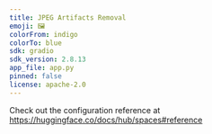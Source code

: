 ```yaml
---
title: JPEG Artifacts Removal
emoji: 🖼️
colorFrom: indigo
colorTo: blue
sdk: gradio
sdk_version: 2.8.13
app_file: app.py
pinned: false
license: apache-2.0
---
```


Check out the configuration reference at https://huggingface.co/docs/hub/spaces#reference
